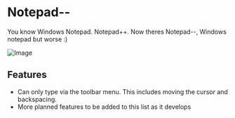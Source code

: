 # Notepad--

You know Windows Notepad. Notepad++. Now theres Notepad--, Windows notepad but worse :)

![Image](https://github.com/user-attachments/assets/64e0a05a-a4c8-474d-b89c-6418c90e5bd1)

## Features
- Can only type via the toolbar menu. This includes moving the cursor and backspacing.
- More planned features to be added to this list as it develops